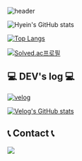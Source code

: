 ![header](https://capsule-render.vercel.app/api?type=waving&color=timeGradient&height=300&section=header&text=Welcome%20kimnieyh's%20github👋&fontSize=55)


![Hyein's GitHub stats](https://github-readme-stats.vercel.app/api?username=kimnieyh&show_icons=true&theme=radical)

[![Top Langs](https://github-readme-stats.vercel.app/api/top-langs/?username=kimnieyh)](https://github.com/anuraghazra/github-readme-stats)

[![Solved.ac프로필](http://mazassumnida.wtf/api/generate_badge?boj=kimnieyh)](https://solved.ac/kimnieyh)

## 💻 DEV's log 💻
[![velog](https://img.shields.io/badge/Velog-20c997?style=for-the-badge&logo=Vimeo&logoColor=white)](https://velog.io/@miknieyh)

[![Velog's GitHub stats](https://velog-readme-stats.vercel.app/api?name=miknieyh)](https://github.com/bi-sz/velog-readme-stats)

## 📞 Contact 📞
<a href="mailto:kimnieyh@gmail.com"><img src='https://img.shields.io/badge/Gmail-EA4335?style=for-the-badge&logo=Gmail&logoColor=white'/></a>
